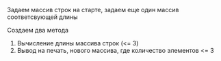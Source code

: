 Задаем массив строк на старте, задаем еще один массив соответсвующей длины

Создаем два метода
1. Вычисление длины массива строк (<= 3)
2. Вывод на печать, нового массива, где количество элементов <= 3
